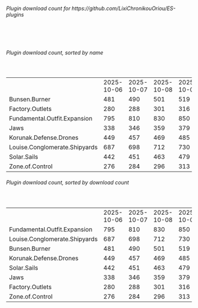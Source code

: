 <h6>Plugin download count for https://github.com/LixiChronikouOriou/ES-plugins</h6><br>
<br>
<h6>Plugin download count, sorted by name</h6><sub><sup><br>
<table>
	<tr>
		<td></td>
		<td>2025-10-06</td>
		<td>2025-10-07</td>
		<td>2025-10-08</td>
		<td>2025-10-09</td>
		<td>2025-10-10</td>
		<td>2025-10-11</td>
		<td>2025-10-12</td>
		<td>today +</td>
	</tr>
	<tr>
		<td>Bunsen.Burner</td>
		<td>481</td>
		<td>490</td>
		<td>501</td>
		<td>519</td>
		<td>524</td>
		<td>529</td>
		<td>534</td>
		<td>+ 5</td>
	</tr>
	<tr>
		<td>Factory.Outlets</td>
		<td>280</td>
		<td>288</td>
		<td>301</td>
		<td>316</td>
		<td>320</td>
		<td>325</td>
		<td>330</td>
		<td>+ 5</td>
	</tr>
	<tr>
		<td>Fundamental.Outfit.Expansion</td>
		<td>795</td>
		<td>810</td>
		<td>830</td>
		<td>850</td>
		<td>858</td>
		<td>867</td>
		<td>872</td>
		<td>+ 5</td>
	</tr>
	<tr>
		<td>Jaws</td>
		<td>338</td>
		<td>346</td>
		<td>359</td>
		<td>379</td>
		<td>383</td>
		<td>390</td>
		<td>393</td>
		<td>+ 3</td>
	</tr>
	<tr>
		<td>Korunak.Defense.Drones</td>
		<td>449</td>
		<td>457</td>
		<td>469</td>
		<td>485</td>
		<td>489</td>
		<td>494</td>
		<td>499</td>
		<td>+ 5</td>
	</tr>
	<tr>
		<td>Louise.Conglomerate.Shipyards</td>
		<td>687</td>
		<td>698</td>
		<td>712</td>
		<td>730</td>
		<td>737</td>
		<td>742</td>
		<td>747</td>
		<td>+ 5</td>
	</tr>
	<tr>
		<td>Solar.Sails</td>
		<td>442</td>
		<td>451</td>
		<td>463</td>
		<td>479</td>
		<td>484</td>
		<td>489</td>
		<td>492</td>
		<td>+ 3</td>
	</tr>
	<tr>
		<td>Zone.of.Control</td>
		<td>276</td>
		<td>284</td>
		<td>296</td>
		<td>313</td>
		<td>319</td>
		<td>324</td>
		<td>327</td>
		<td>+ 3</td>
	</tr>
</table>
</sub></sup>
<h6>Plugin download count, sorted by download count</h6><sub><sup><br>
<table>
	<tr>
		<td></td>
		<td>2025-10-06</td>
		<td>2025-10-07</td>
		<td>2025-10-08</td>
		<td>2025-10-09</td>
		<td>2025-10-10</td>
		<td>2025-10-11</td>
		<td>2025-10-12</td>
		<td>today +</td>
	</tr>
	<tr>
		<td>Fundamental.Outfit.Expansion</td>
		<td>795</td>
		<td>810</td>
		<td>830</td>
		<td>850</td>
		<td>858</td>
		<td>867</td>
		<td>872</td>
		<td>+ 5</td>
	</tr>
	<tr>
		<td>Louise.Conglomerate.Shipyards</td>
		<td>687</td>
		<td>698</td>
		<td>712</td>
		<td>730</td>
		<td>737</td>
		<td>742</td>
		<td>747</td>
		<td>+ 5</td>
	</tr>
	<tr>
		<td>Bunsen.Burner</td>
		<td>481</td>
		<td>490</td>
		<td>501</td>
		<td>519</td>
		<td>524</td>
		<td>529</td>
		<td>534</td>
		<td>+ 5</td>
	</tr>
	<tr>
		<td>Korunak.Defense.Drones</td>
		<td>449</td>
		<td>457</td>
		<td>469</td>
		<td>485</td>
		<td>489</td>
		<td>494</td>
		<td>499</td>
		<td>+ 5</td>
	</tr>
	<tr>
		<td>Solar.Sails</td>
		<td>442</td>
		<td>451</td>
		<td>463</td>
		<td>479</td>
		<td>484</td>
		<td>489</td>
		<td>492</td>
		<td>+ 3</td>
	</tr>
	<tr>
		<td>Jaws</td>
		<td>338</td>
		<td>346</td>
		<td>359</td>
		<td>379</td>
		<td>383</td>
		<td>390</td>
		<td>393</td>
		<td>+ 3</td>
	</tr>
	<tr>
		<td>Factory.Outlets</td>
		<td>280</td>
		<td>288</td>
		<td>301</td>
		<td>316</td>
		<td>320</td>
		<td>325</td>
		<td>330</td>
		<td>+ 5</td>
	</tr>
	<tr>
		<td>Zone.of.Control</td>
		<td>276</td>
		<td>284</td>
		<td>296</td>
		<td>313</td>
		<td>319</td>
		<td>324</td>
		<td>327</td>
		<td>+ 3</td>
	</tr>
</table>
</sub></sup>
